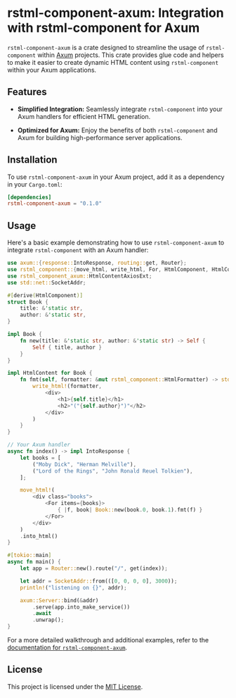 # rstml-component-axum: Integration with rstml-component for Axum

`rstml-component-axum` is a crate designed to streamline the usage of `rstml-component` within [Axum](https://github.com/tokio-rs/axum) projects. This crate provides glue code and helpers to make it easier to create dynamic HTML content using `rstml-component` within your Axum applications.

## Features

- **Simplified Integration:** Seamlessly integrate `rstml-component` into your Axum handlers for efficient HTML generation.

- **Optimized for Axum:** Enjoy the benefits of both `rstml-component` and Axum for building high-performance server applications.

## Installation

To use `rstml-component-axum` in your Axum project, add it as a dependency in your `Cargo.toml`:

<!-- x-release-please-start-version -->

```toml
[dependencies]
rstml-component-axum = "0.1.0"
```

<!-- x-release-please-end-version -->

## Usage

Here's a basic example demonstrating how to use `rstml-component-axum` to integrate `rstml-component` with an Axum handler:

```rust
use axum::{response::IntoResponse, routing::get, Router};
use rstml_component::{move_html, write_html, For, HtmlComponent, HtmlContent};
use rstml_component_axum::HtmlContentAxiosExt;
use std::net::SocketAddr;

#[derive(HtmlComponent)]
struct Book {
	title: &'static str,
	author: &'static str,
}

impl Book {
	fn new(title: &'static str, author: &'static str) -> Self {
		Self { title, author }
	}
}

impl HtmlContent for Book {
	fn fmt(self, formatter: &mut rstml_component::HtmlFormatter) -> std::fmt::Result {
		write_html!(formatter,
			<div>
				<h1>{self.title}</h1>
				<h2>"("{self.author}")"</h2>
			</div>
		)
	}
}

// Your Axum handler
async fn index() -> impl IntoResponse {
	let books = [
		("Moby Dick", "Herman Melville"),
		("Lord of the Rings", "John Ronald Reuel Tolkien"),
	];

	move_html!(
		<div class="books">
			<For items={books}>
				{ |f, book| Book::new(book.0, book.1).fmt(f) }
			</For>
		</div>
	)
	.into_html()
}

#[tokio::main]
async fn main() {
	let app = Router::new().route("/", get(index));

	let addr = SocketAddr::from(([0, 0, 0, 0], 3000));
	println!("listening on {}", addr);

	axum::Server::bind(&addr)
		.serve(app.into_make_service())
		.await
		.unwrap();
}
```

For a more detailed walkthrough and additional examples, refer to the [documentation for `rstml-component-axum`](https://docs.rs/rstml-component-axum).

<!-- ## Contributing

We welcome your contributions! If you encounter issues, have suggestions, or would like to contribute code, please follow our [Contribution Guidelines](CONTRIBUTING.md). -->

## License

This project is licensed under the [MIT License](../../LICENSE).
